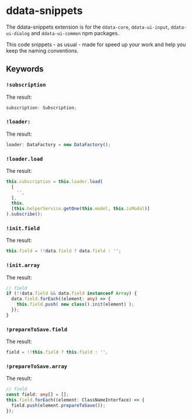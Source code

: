 # ddata-snippets

The ddata-snippets extension is for the `ddata-core`, `ddata-ui-input`, `ddata-ui-dialog` and `ddata-ui-common` npm packages.

This code snippets - as usual - made for speed up your work and help you keep the naming conventions.

## Keywords

### `!subscription`

The result:

```typescript
subscription: Subscription;
```

### `!loader:`

The result:

```typescript
loader: DataFactory = new DataFactory();
```

### `!loader.load`

The result:

```typescript
this.subscription = this.loader.load(
  [
    '',
  ],
  this,
  [this.helperService.getOne(this.model, this.isModal)]
).subscribe();
```

### `!init.field`

The result:

```typescript
this.field = !!data.field ? data.field : '';
```

### `!init.array`

The result:

```typescript
// field
if (!!data.field && data.field instanceof Array) {
  data.field.forEach((element: any) => {
    this.field.push( new class().init(element) );
  });
}
```

### `!prepareToSave.field`

The result:

```typescript
field = !!this.field ? this.field : '',
```

### `!prepareToSave.array`

The result:

```typescript
// field
const field: any[] = [];
this.field.forEach((element: ClassNameInterface) => {
  field.push(element.prepareToSave());
});
```
